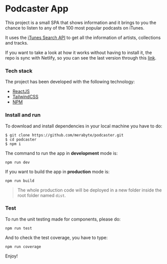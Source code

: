 
# Podcaster App

This project is a small SPA that shows information and it brings to you the chance to listen to any of the 100 most popular podcasts on iTunes.

It uses the [iTunes Search API](https://performance-partners.apple.com/search-api) to get all the information of artists, collections and tracks.

If you want to take a look at how it works without having to install it, the repo is sync with Netlify, so you can see the last version through this [link](https://velvety-otter-85aca1.netlify.app/).


### Tech stack

The project has been developed with the following technology:
- [ReactJS](https://reactjs.org/)
- [TailwindCSS](https://tailwindcss.com/)
- [NPM](https://www.npmjs.com)


### Install and run

To download and install dependencies in your local machine you have to do:
```
$ git clone https://github.com/merabyte/podcaster.git
$ cd podcaster
$ npm i
```

The command to run the app in **development** mode is:
```
npm run dev
```

If you want to build the app in **production** mode is:
```
npm run build
```
> The whole production code will be deployed in a new folder inside the root folder named `dist`.


### Test
To run the unit testing made for components, please do:
```
npm run test
```

And to check the test coverage, you have to type:
```
npm run coverage
```

Enjoy!
